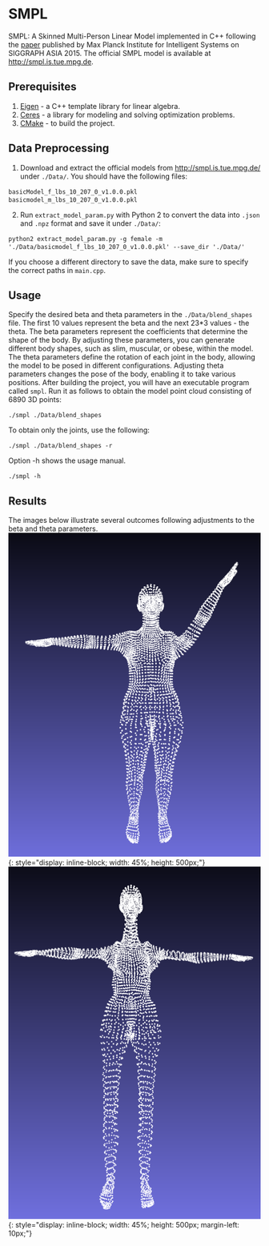 # SMPL
SMPL: A Skinned Multi-Person Linear Model implemented in C++ following the [paper](https://files.is.tue.mpg.de/black/papers/SMPL2015.pdf) published by Max Planck Institute for Intelligent Systems on SIGGRAPH ASIA 2015.
The official SMPL model is available at http://smpl.is.tue.mpg.de.

## Prerequisites
1. [Eigen](https://eigen.tuxfamily.org/index.php?title=Main_Page) - a C++ template library for linear algebra.
2. [Ceres](http://ceres-solver.org/) - a library for modeling and solving optimization problems.
3. [CMake](https://cmake.org/download/) - to build the project.

## Data Preprocessing
1. Download and extract the official models from http://smpl.is.tue.mpg.de/ under ``./Data/``. You should have the following files:
```
basicModel_f_lbs_10_207_0_v1.0.0.pkl
basicmodel_m_lbs_10_207_0_v1.0.0.pkl
```
2. Run ``extract_model_param.py`` with Python 2 to convert the data into ``.json`` and ``.npz`` format and save it under ``./Data/``:
```
python2 extract_model_param.py -g female -m './Data/basicmodel_f_lbs_10_207_0_v1.0.0.pkl' --save_dir './Data/'
```
If you choose a different directory to save the data, make sure to specify the correct paths in ``main.cpp``.

## Usage
Specify the desired beta and theta parameters in the ``./Data/blend_shapes`` file. The first 10 values represent the beta and the next 23*3 values - the theta. The beta parameters represent the coefficients that determine the shape of the body. By adjusting these parameters, you can generate different body shapes, such as slim, muscular, or obese, within the model. The theta parameters define the rotation of each joint in the body, allowing the model to be posed in different configurations. Adjusting theta parameters changes the pose of the body, enabling it to take various positions. After building the project, you will have an executable program called ``smpl``. Run it as follows to obtain the model point cloud consisting of 6890 3D points:
```
./smpl ./Data/blend_shapes 
```
To obtain only the joints, use the following:
```
./smpl ./Data/blend_shapes -r
```
Option -h shows the usage manual.
```
./smpl -h
```

## Results
The images below illustrate several outcomes following adjustments to the beta and theta parameters.
![](/Results/smpl1.png){: style="display: inline-block; width: 45%; height: 500px;"}
![](/Results/smpl2.png){: style="display: inline-block; width: 45%; height: 500px; margin-left: 10px;"}